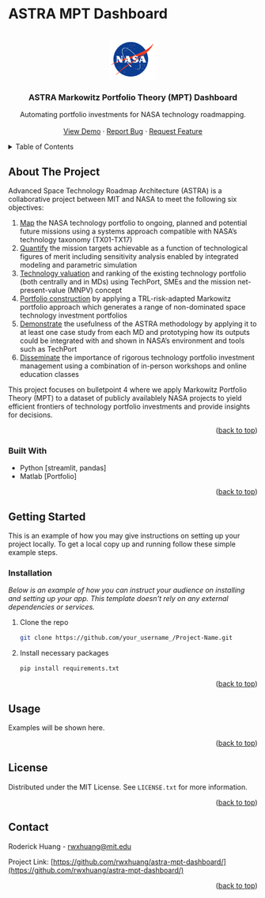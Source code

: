 # ASTRA MPT Dashboard

<!-- PROJECT LOGO -->
<br />
<div align="center">
  <img src="images/NASA_logo.png" alt="Logo" height="80">

  <h3 align="center">ASTRA Markowitz Portfolio Theory (MPT) Dashboard</h3>

  <p align="center">
    Automating portfolio investments for NASA technology roadmapping.
    <br />
    <br />
    <a href>View Demo</a>
    ·
    <a href="https://github.com/rwxhuang/astra-mpt-dashboard/issues">Report Bug</a>
    ·
    <a href="https://github.com/rwxhuang/astra-mpt-dashboard/issues">Request Feature</a>
  </p>
</div>

<!-- TABLE OF CONTENTS -->
<details>
  <summary>Table of Contents</summary>
  <ol>
    <li>
      <a href="#about-the-project">About The Project</a>
      <ul>
        <li><a href="#built-with">Built With</a></li>
      </ul>
    </li>
    <li>
      <a href="#getting-started">Getting Started</a>
      <ul>
        <li><a href="#prerequisites">Prerequisites</a></li>
        <li><a href="#installation">Installation</a></li>
      </ul>
    </li>
    <li><a href="#usage">Usage</a></li>
    <li><a href="#license">License</a></li>
    <li><a href="#contact">Contact</a></li>
    <li><a href="#acknowledgments">Acknowledgments</a></li>
  </ol>
</details>

<!-- ABOUT THE PROJECT -->
## About The Project

Advanced Space Technology Roadmap Architecture (ASTRA) is a collaborative project between MIT and NASA to meet the following six objectives:

1. <u>Map</u> the NASA technology portfolio to ongoing, planned and potential future missions using a systems approach compatible with NASA’s technology taxonomy (TX01-TX17)
2. <u>Quantify</u> the mission targets achievable as a function of technological figures of merit including sensitivity analysis enabled by integrated modeling and parametric simulation
3. <u>Technology valuation</u> and ranking of the existing technology portfolio (both centrally and in MDs) using TechPort, SMEs and the mission net-present-value (MNPV) concept
4. <u>Portfolio construction</u> by applying a TRL-risk-adapted Markowitz portfolio approach which generates a range of non-dominated space technology investment portfolios
5. <u>Demonstrate</u> the usefulness of the ASTRA methodology by applying it to at least one case study from each MD and prototyping how its outputs could be integrated with and shown in NASA’s environment and tools such as TechPort
6. <u>Disseminate</u> the importance of rigorous technology portfolio investment management using a combination of in-person workshops and online education classes

This project focuses on bulletpoint 4 where we apply Markowitz Portfolio Theory (MPT) to a dataset of publicly availablely NASA projects to yield efficient frontiers of technology portfolio investments and provide insights for decisions. 


<p align="right">(<a href="#readme-top">back to top</a>)</p>

### Built With

* Python [streamlit, pandas]
* Matlab [Portfolio]

<p align="right">(<a href="#readme-top">back to top</a>)</p>

<!-- GETTING STARTED -->
## Getting Started

This is an example of how you may give instructions on setting up your project locally.
To get a local copy up and running follow these simple example steps.

### Installation

_Below is an example of how you can instruct your audience on installing and setting up your app. This template doesn't rely on any external dependencies or services._

1. Clone the repo
   ```sh
   git clone https://github.com/your_username_/Project-Name.git
   ```
2. Install necessary packages
   ```sh
   pip install requirements.txt
   ```

<p align="right">(<a href="#readme-top">back to top</a>)</p>

<!-- USAGE EXAMPLES -->
## Usage

Examples will be shown here.

<p align="right">(<a href="#readme-top">back to top</a>)</p>

<!-- LICENSE -->
## License

Distributed under the MIT License. See `LICENSE.txt` for more information.

<p align="right">(<a href="#readme-top">back to top</a>)</p>

<!-- CONTACT -->
## Contact

Roderick Huang - rwxhuang@mit.edu

Project Link: [https://github.com/rwxhuang/astra-mpt-dashboard/](https://github.com/rwxhuang/astra-mpt-dashboard/)

<p align="right">(<a href="#readme-top">back to top</a>)</p>
